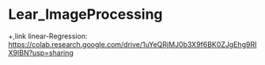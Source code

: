 # Lear_ImageProcessing
 +,link linear-Regression: https://colab.research.google.com/drive/1uYeQRjMJ0b3X9f6BK0ZJgEhg9RIX9IBN?usp=sharing
 
